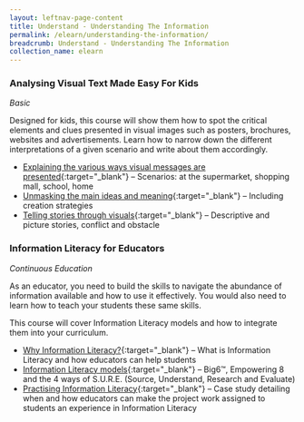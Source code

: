 ```yaml
---
layout: leftnav-page-content
title: Understand - Understanding The Information
permalink: /elearn/understanding-the-information/
breadcrumb: Understand - Understanding The Information
collection_name: elearn
---
```


### **Analysing Visual Text Made Easy For Kids**
*Basic*

Designed for kids, this course will show them how to spot the critical elements and clues presented in visual images such as posters, brochures, websites and advertisements. Learn how to narrow down the different interpretations of a given scenario and write about them accordingly.

* [Explaining the various ways visual messages are presented](http://www.nlb.gov.sg/sure/coursewares/AVTMEK_topic1/index.html){:target="_blank"} – Scenarios: at the supermarket, shopping mall, school, home
* [Unmasking the main ideas and meaning](http://www.nlb.gov.sg/sure/coursewares/AVTMEK_topic2/index.html){:target="_blank"} – Including creation strategies
* [Telling stories through visuals](http://www.nlb.gov.sg/sure/coursewares/AVTMEK_topic3/index.html){:target="_blank"} – Descriptive and picture stories, conflict and obstacle


### **Information Literacy for Educators**
*Continuous Education*

As an educator, you need to build the skills to navigate the abundance of information available and how to use it effectively. You would also need to learn how to teach your students these same skills.

This course will cover Information Literacy models and how to integrate them into your curriculum.

* [Why Information Literacy?](http://www.nlb.gov.sg/sure/coursewares/ILE/Module-01/Shell.html#){:target="_blank"} – What is Information Literacy and how educators can help students
* [Information Literacy models](http://www.nlb.gov.sg/sure/coursewares/ILE/Module-02/Shell.html#){:target="_blank"} – Big6™, Empowering 8 and the 4 ways of S.U.R.E. (Source, Understand, Research and Evaluate)
* [Practising Information Literacy](http://www.nlb.gov.sg/sure/coursewares/ILE/Module-03/Shell.html){:target="_blank"} – Case study detailing when and how educators can make the project work assigned to students an experience in Information Literacy